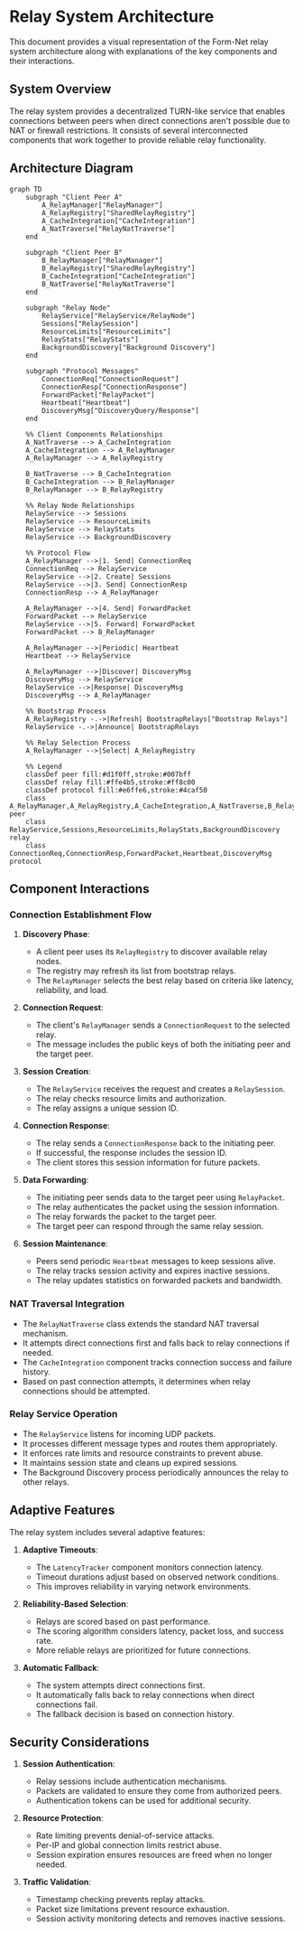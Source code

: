 # Relay System Architecture

This document provides a visual representation of the Form-Net relay system architecture along with explanations of the key components and their interactions.

## System Overview

The relay system provides a decentralized TURN-like service that enables connections between peers when direct connections aren't possible due to NAT or firewall restrictions. It consists of several interconnected components that work together to provide reliable relay functionality.

## Architecture Diagram

```mermaid
graph TD
    subgraph "Client Peer A"
        A_RelayManager["RelayManager"]
        A_RelayRegistry["SharedRelayRegistry"]
        A_CacheIntegration["CacheIntegration"]
        A_NatTraverse["RelayNatTraverse"]
    end

    subgraph "Client Peer B"
        B_RelayManager["RelayManager"]
        B_RelayRegistry["SharedRelayRegistry"]
        B_CacheIntegration["CacheIntegration"]
        B_NatTraverse["RelayNatTraverse"]
    end

    subgraph "Relay Node"
        RelayService["RelayService/RelayNode"]
        Sessions["RelaySession"]
        ResourceLimits["ResourceLimits"]
        RelayStats["RelayStats"]
        BackgroundDiscovery["Background Discovery"]
    end

    subgraph "Protocol Messages"
        ConnectionReq["ConnectionRequest"]
        ConnectionResp["ConnectionResponse"]
        ForwardPacket["RelayPacket"]
        Heartbeat["Heartbeat"]
        DiscoveryMsg["DiscoveryQuery/Response"]
    end

    %% Client Components Relationships
    A_NatTraverse --> A_CacheIntegration
    A_CacheIntegration --> A_RelayManager
    A_RelayManager --> A_RelayRegistry
    
    B_NatTraverse --> B_CacheIntegration
    B_CacheIntegration --> B_RelayManager
    B_RelayManager --> B_RelayRegistry

    %% Relay Node Relationships
    RelayService --> Sessions
    RelayService --> ResourceLimits
    RelayService --> RelayStats
    RelayService --> BackgroundDiscovery

    %% Protocol Flow
    A_RelayManager -->|1. Send| ConnectionReq
    ConnectionReq --> RelayService
    RelayService -->|2. Create| Sessions
    RelayService -->|3. Send| ConnectionResp
    ConnectionResp --> A_RelayManager
    
    A_RelayManager -->|4. Send| ForwardPacket
    ForwardPacket --> RelayService
    RelayService -->|5. Forward| ForwardPacket
    ForwardPacket --> B_RelayManager
    
    A_RelayManager -->|Periodic| Heartbeat
    Heartbeat --> RelayService
    
    A_RelayManager -->|Discover| DiscoveryMsg
    DiscoveryMsg --> RelayService
    RelayService -->|Response| DiscoveryMsg
    DiscoveryMsg --> A_RelayManager
    
    %% Bootstrap Process
    A_RelayRegistry -.->|Refresh| BootstrapRelays["Bootstrap Relays"]
    RelayService -.->|Announce| BootstrapRelays
    
    %% Relay Selection Process
    A_RelayManager -->|Select| A_RelayRegistry
    
    %% Legend
    classDef peer fill:#d1f0ff,stroke:#007bff
    classDef relay fill:#ffe4b5,stroke:#ff8c00
    classDef protocol fill:#e6ffe6,stroke:#4caf50
    class A_RelayManager,A_RelayRegistry,A_CacheIntegration,A_NatTraverse,B_RelayManager,B_RelayRegistry,B_CacheIntegration,B_NatTraverse peer
    class RelayService,Sessions,ResourceLimits,RelayStats,BackgroundDiscovery relay
    class ConnectionReq,ConnectionResp,ForwardPacket,Heartbeat,DiscoveryMsg protocol
```

## Component Interactions

### Connection Establishment Flow

1. **Discovery Phase**:
   - A client peer uses its `RelayRegistry` to discover available relay nodes.
   - The registry may refresh its list from bootstrap relays.
   - The `RelayManager` selects the best relay based on criteria like latency, reliability, and load.

2. **Connection Request**:
   - The client's `RelayManager` sends a `ConnectionRequest` to the selected relay.
   - The message includes the public keys of both the initiating peer and the target peer.

3. **Session Creation**:
   - The `RelayService` receives the request and creates a `RelaySession`.
   - The relay checks resource limits and authorization.
   - The relay assigns a unique session ID.

4. **Connection Response**:
   - The relay sends a `ConnectionResponse` back to the initiating peer.
   - If successful, the response includes the session ID.
   - The client stores this session information for future packets.

5. **Data Forwarding**:
   - The initiating peer sends data to the target peer using `RelayPacket`.
   - The relay authenticates the packet using the session information.
   - The relay forwards the packet to the target peer.
   - The target peer can respond through the same relay session.

6. **Session Maintenance**:
   - Peers send periodic `Heartbeat` messages to keep sessions alive.
   - The relay tracks session activity and expires inactive sessions.
   - The relay updates statistics on forwarded packets and bandwidth.

### NAT Traversal Integration

- The `RelayNatTraverse` class extends the standard NAT traversal mechanism.
- It attempts direct connections first and falls back to relay connections if needed.
- The `CacheIntegration` component tracks connection success and failure history.
- Based on past connection attempts, it determines when relay connections should be attempted.

### Relay Service Operation

- The `RelayService` listens for incoming UDP packets.
- It processes different message types and routes them appropriately.
- It enforces rate limits and resource constraints to prevent abuse.
- It maintains session state and cleans up expired sessions.
- The Background Discovery process periodically announces the relay to other relays.

## Adaptive Features

The relay system includes several adaptive features:

1. **Adaptive Timeouts**:
   - The `LatencyTracker` component monitors connection latency.
   - Timeout durations adjust based on observed network conditions.
   - This improves reliability in varying network environments.

2. **Reliability-Based Selection**:
   - Relays are scored based on past performance.
   - The scoring algorithm considers latency, packet loss, and success rate.
   - More reliable relays are prioritized for future connections.

3. **Automatic Fallback**:
   - The system attempts direct connections first.
   - It automatically falls back to relay connections when direct connections fail.
   - The fallback decision is based on connection history.

## Security Considerations

1. **Session Authentication**:
   - Relay sessions include authentication mechanisms.
   - Packets are validated to ensure they come from authorized peers.
   - Authentication tokens can be used for additional security.

2. **Resource Protection**:
   - Rate limiting prevents denial-of-service attacks.
   - Per-IP and global connection limits restrict abuse.
   - Session expiration ensures resources are freed when no longer needed.

3. **Traffic Validation**:
   - Timestamp checking prevents replay attacks.
   - Packet size limitations prevent resource exhaustion.
   - Session activity monitoring detects and removes inactive sessions. 